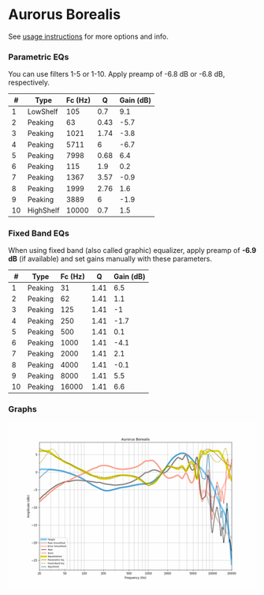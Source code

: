 # Aurorus Borealis
See [usage instructions](https://github.com/jaakkopasanen/AutoEq#usage) for more options and info.

### Parametric EQs
You can use filters 1-5 or 1-10. Apply preamp of -6.8 dB or -6.8 dB, respectively.

|   # | Type      |   Fc (Hz) |    Q |   Gain (dB) |
|-----|-----------|-----------|------|-------------|
|   1 | LowShelf  |       105 | 0.7  |         9.1 |
|   2 | Peaking   |        63 | 0.43 |        -5.7 |
|   3 | Peaking   |      1021 | 1.74 |        -3.8 |
|   4 | Peaking   |      5711 | 6    |        -6.7 |
|   5 | Peaking   |      7998 | 0.68 |         6.4 |
|   6 | Peaking   |       115 | 1.9  |         0.2 |
|   7 | Peaking   |      1367 | 3.57 |        -0.9 |
|   8 | Peaking   |      1999 | 2.76 |         1.6 |
|   9 | Peaking   |      3889 | 6    |        -1.9 |
|  10 | HighShelf |     10000 | 0.7  |         1.5 |

### Fixed Band EQs
When using fixed band (also called graphic) equalizer, apply preamp of **-6.9 dB** (if available) and set gains manually with these parameters.

|   # | Type    |   Fc (Hz) |    Q |   Gain (dB) |
|-----|---------|-----------|------|-------------|
|   1 | Peaking |        31 | 1.41 |         6.5 |
|   2 | Peaking |        62 | 1.41 |         1.1 |
|   3 | Peaking |       125 | 1.41 |        -1   |
|   4 | Peaking |       250 | 1.41 |        -1.7 |
|   5 | Peaking |       500 | 1.41 |         0.1 |
|   6 | Peaking |      1000 | 1.41 |        -4.1 |
|   7 | Peaking |      2000 | 1.41 |         2.1 |
|   8 | Peaking |      4000 | 1.41 |        -0.1 |
|   9 | Peaking |      8000 | 1.41 |         5.5 |
|  10 | Peaking |     16000 | 1.41 |         6.6 |

### Graphs
![](./Aurorus%20Borealis.png)
